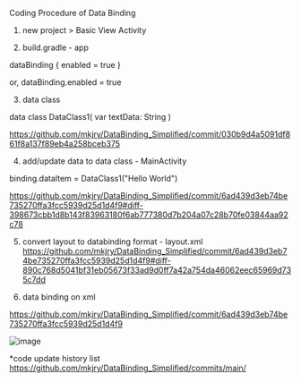 Coding Procedure of Data Binding

1. new project > Basic View Activity

2. build.gradle - app

dataBinding {
	enabled = true
}

or, 
dataBinding.enabled = true

3. data class

data class DataClass1(
    var textData: String
)

https://github.com/mkjry/DataBinding_Simplified/commit/030b9d4a5091df861f8a137f89eb4a258bceb375

4. add/update data to data class - MainActivity

binding.dataItem = DataClass1("Hello World")
	
https://github.com/mkjry/DataBinding_Simplified/commit/6ad439d3eb74be735270ffa3fcc5939d25d1d4f9#diff-398673cbb1d8b143f83963180f6ab777380d7b204a07c28b70fe03844aa92c78

5. convert layout to databinding format - layout.xml
https://github.com/mkjry/DataBinding_Simplified/commit/6ad439d3eb74be735270ffa3fcc5939d25d1d4f9#diff-890c768d5041bf31eb05673f33ad9d0ff7a42a754da46062eec65969d735c7dd

6. data binding on xml

https://github.com/mkjry/DataBinding_Simplified/commit/6ad439d3eb74be735270ffa3fcc5939d25d1d4f9

![image](https://github.com/mkjry/DataBinding_Simplified/assets/132794460/8377c313-a520-4182-876e-a9a4caa3dddc)


*code update history list
https://github.com/mkjry/DataBinding_Simplified/commits/main/
